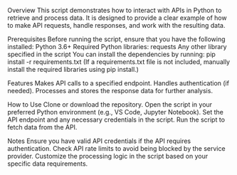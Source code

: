 Overview
This script demonstrates how to interact with APIs in Python to retrieve and process data. It is designed to provide a clear example of how to make API requests, handle responses, and work with the resulting data.

Prerequisites
Before running the script, ensure that you have the following installed:
Python 3.6+
Required Python libraries:
requests
Any other library specified in the script
You can install the dependencies by running:
pip install -r requirements.txt
(If a requirements.txt file is not included, manually install the required libraries using pip install.)

Features
Makes API calls to a specified endpoint.
Handles authentication (if needed).
Processes and stores the response data for further analysis.
                        
How to Use
Clone or download the repository.
Open the script in your preferred Python environment (e.g., VS Code, Jupyter Notebook).
Set the API endpoint and any necessary credentials in the script.
Run the script to fetch data from the API.

Notes
Ensure you have valid API credentials if the API requires authentication.
Check API rate limits to avoid being blocked by the service provider.
Customize the processing logic in the script based on your specific data requirements.
